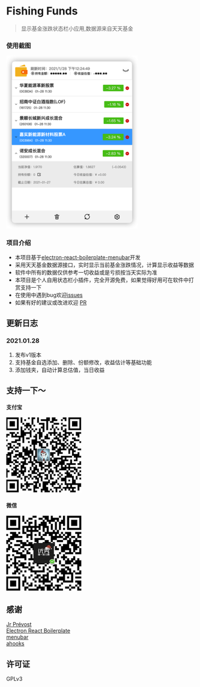 # Fishing Funds
> 显示基金涨跌状态栏小应用,数据源来自天天基金
### 使用截图
<img src="https://github.com/1zilc/fishing-funds/blob/master/screenshots/index.png" width="350px"  />

### 项目介绍
* 本项目基于[electron-react-boilerplate-menubar](https://github.com/3on/electron-react-boilerplate-menubar)开发
* 采用天天基金数据源接口，实时显示当前基金涨跌情况，计算显示收益等数据
* 软件中所有的数据仅供参考一切收益或是亏损按当天实际为准
* 本项目是个人自用状态栏小插件，完全开源免费，如果觉得好用可在软件中打赏支持一下
* 在使用中遇到bug欢迎[issues](https://github.com/1zilc/fishing-funds/issues)
* 如果有好的建议或改进欢迎 [PR](https://github.com/1zilc/fishing-funds/pulls)
## 更新日志
### 2021.01.28
1. 发布v1版本
2. 支持基金自选添加、删除、份额修改，收益估计等基础功能
3. 添加钱夹，自动计算总估值，当日收益




## 支持一下～
#### 支付宝
<img src="https://github.com/1zilc/fishing-funds/blob/master/app/assets/qrcode/alipay.png" width="200px"  height="200px"/>

#### 微信
<img src="https://github.com/1zilc/fishing-funds/blob/master/app/assets/qrcode/wechat.png" width="200px"  height="200px"/>

## 感谢
[Jr Prévost](https://github.com/3on)  
[Electron React Boilerplate](https://github.com/electron-react-boilerplate/electron-react-boilerplate)  
[menubar](https://github.com/maxogden/menubar)  
[ahooks](https://github.com/alibaba/hooks)


## 许可证
GPLv3
